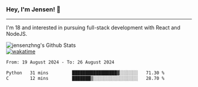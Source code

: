 ### Hey, I'm Jensen! 👋

---

I'm 18 and interested in pursuing full-stack development with React and NodeJS.

![jensenzhng's Github Stats](https://github-readme-stats.vercel.app/api?username=jensenzhng&theme=dark&show_icons=true&count_private=true)
<br />
[![wakatime](https://wakatime.com/badge/user/cbfc263d-3611-4e36-8278-8fad45fe3f62.svg)](https://wakatime.com/@cbfc263d-3611-4e36-8278-8fad45fe3f62)

<!--START_SECTION:waka-->

```txt
From: 19 August 2024 - To: 26 August 2024

Python   31 mins         █████████████████▓░░░░░░░   71.30 %
C        12 mins         ███████▒░░░░░░░░░░░░░░░░░   28.70 %
```

<!--END_SECTION:waka-->
